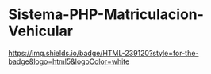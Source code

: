# Sistema-PHP-Matriculacion-Vehicular

https://img.shields.io/badge/HTML-239120?style=for-the-badge&logo=html5&logoColor=white
